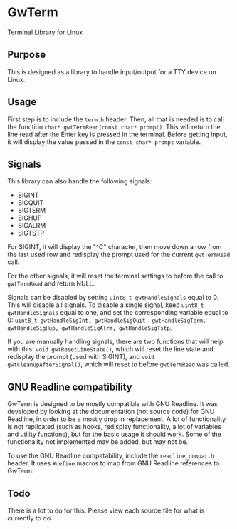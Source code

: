 # GwTerm
Terminal Library for Linux

## Purpose
This is designed as a library to handle input/output for a TTY device on Linux.

## Usage
First step is to include the `term.h` header. Then, all that is needed is to call the function `char* gwtTermRead(const char* prompt)`. This will return the line read after the Enter key is pressed in the terminal. Before getting input, it will display the value passed in the `const char* prompt` variable.

## Signals
This library can also handle the following signals:

* SIGINT
* SIGQUIT
* SIGTERM
* SIGHUP
* SIGALRM
* SIGTSTP

For SIGINT, it will display the "^C" character, then move down a row from the last used row and redisplay the prompt used for the current `gwtTermRead` call.

For the other signals, it will reset the terminal settings to before the call to `gwtTermRead` and return NULL.

Signals can be disabled by setting `uint8_t gwtHandleSignals` equal to 0. This will disable all signals. To disable a single signal, keep `uint8_t gwtHandleSignals` equal to one, and set the corresponding variable equal to 0: `uint8_t gwtHandleSigInt, gwtHandleSigQuit, gwtHandleSigTerm, gwtHandleSigHup, gwtHandleSigAlrm, gwtHandleSigTstp`.

If you are manually handling signals, there are two functions that will help with this: `void gwtResetLineState()`, which will reset the line state and redisplay the prompt (used with SIGINT), and `void gwtCleanupAfterSignal()`, which will reset to before `gwtTermRead` was called.

## GNU Readline compatibility
GwTerm is designed to be mostly compatible with GNU Readline. It was developed by looking at the documentation (not source code) for GNU Readline, in order to be a mostly drop in replacement. A lot of functionality is not replicated (such as hooks, redisplay functionality, a lot of variables and utility functions), but for the basic usage it should work. Some of the functionality not implemented may be added, but may not be.

To use the GNU Readline compatability, include the `readline_compat.h` header. It uses `#define` macros to map from GNU Readline references to GwTerm.

## Todo
There is a lot to do for this. Please view each source file for what is currently to do.
